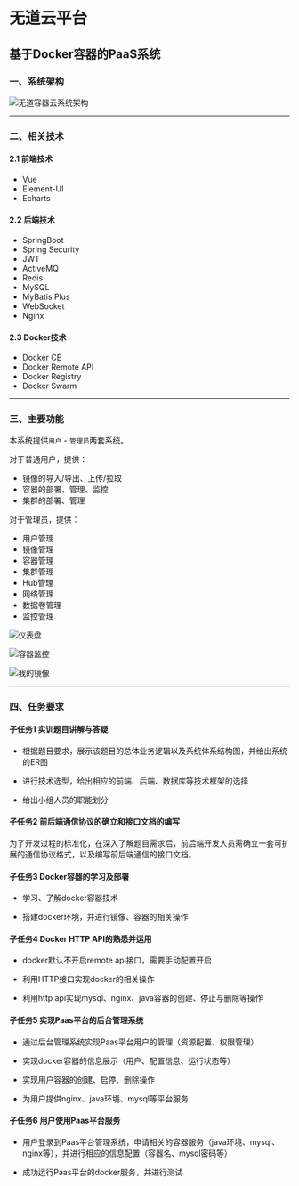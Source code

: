 # 无道云平台

## 基于Docker容器的PaaS系统

### 一、系统架构

![无道容器云系统架构](https://jitwxs-1252917613.cos.ap-shanghai.myqcloud.com/paas/%E7%B3%BB%E7%BB%9F%E6%9E%B6%E6%9E%84.png)

---

### 二、相关技术

#### 2.1 前端技术

- Vue
- Element-UI
- Echarts

#### 2.2 后端技术

- SpringBoot
- Spring Security
- JWT
- ActiveMQ
- Redis
- MySQL
- MyBatis Plus
- WebSocket
- Nginx

#### 2.3 Docker技术

- Docker CE
- Docker Remote API
- Docker Registry
- Docker Swarm

---

### 三、主要功能

本系统提供`用户` - `管理员`两套系统。

对于普通用户，提供：

- 镜像的导入/导出、上传/拉取
- 容器的部署、管理、监控
- 集群的部署、管理

对于管理员，提供：

- 用户管理
- 镜像管理
- 容器管理
- 集群管理
- Hub管理
- 网络管理
- 数据卷管理
- 监控管理

![仪表盘](https://jitwxs-1252917613.cos.ap-shanghai.myqcloud.com/paas/%E4%BB%AA%E8%A1%A8%E7%9B%98.png)

![容器监控](https://jitwxs-1252917613.cos.ap-shanghai.myqcloud.com/paas/%E5%AE%B9%E5%99%A8%E7%9B%91%E6%8E%A7.png)

![我的镜像](https://jitwxs-1252917613.cos.ap-shanghai.myqcloud.com/paas/%E6%88%91%E7%9A%84%E9%95%9C%E5%83%8F.png)

---

### 四、任务要求

#### 子任务1 实训题目讲解与答疑

- 根据题目要求，展示该题目的总体业务逻辑以及系统体系结构图，并给出系统的ER图

- 进行技术选型，给出相应的前端、后端、数据库等技术框架的选择

- 给出小组人员的职能划分

#### 子任务2 前后端通信协议的确立和接口文档的编写

为了开发过程的标准化，在深入了解题目需求后，前后端开发人员需确立一套可扩展的通信协议格式，以及编写前后端通信的接口文档。 

#### 子任务3 Docker容器的学习及部署

- 学习、了解docker容器技术

- 搭建docker环境，并进行镜像、容器的相关操作

#### 子任务4 Docker HTTP API的熟悉并运用

- docker默认不开启remote api接口，需要手动配置开启

- 利用HTTP接口实现docker的相关操作

- 利用http api实现mysql、nginx、java容器的创建、停止与删除等操作

#### 子任务5 实现Paas平台的后台管理系统

- 通过后台管理系统实现Paas平台用户的管理（资源配置、权限管理）

- 实现docker容器的信息展示（用户、配置信息、运行状态等）

- 实现用户容器的创建、启停、删除操作

- 为用户提供nginx、java环境、mysql等平台服务

#### 子任务6 用户使用Paas平台服务

- 用户登录到Paas平台管理系统，申请相关的容器服务（java环境、mysql、nginx等），并进行相应的信息配置（容器名、mysql密码等）

- 成功运行Paas平台的docker服务，并进行测试
